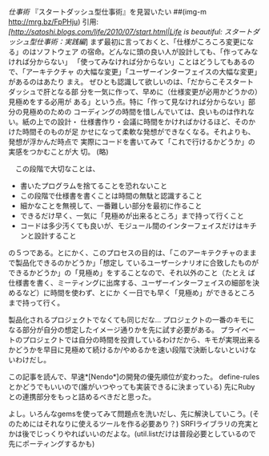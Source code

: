 *仕事術* 『スタートダッシュ型仕事術』を見習いたい
 ##(img-m http://mrg.bz/FpPHju)
 引用: *[http://satoshi.blogs.com/life/2010/07/start.html|Life is beautiful: スタートダッシュ型仕事術：実践編*]
   まず最初に言っておくと、「仕様がころころ変更になる」のはソフトウェア
 の宿命。どんなに頭の良い人が設計しても、「作ってみなければ分からない」
 「使ってみなければ分からない」ことはどうしてもあるので、「アーキテクチャ
 の大幅な変更」「ユーザーインターフェイスの大幅な変更」があるのはあたり
 まえ。
   ぜひとも認識して欲しいのは、「だからこそスタートダッシュで肝となる部
 分を一気に作って、早めに（仕様変更が必用かどうかの）見極めをする必用が
 ある」という点。特に「作って見なければ分からない」部分の見極めのための
 コーディングの時間を惜しんでいては、良いものは作れない。紙の上での設計・
 仕様書作り・会議に時間をかければかけるほど、そのかけた時間そのものが足
 かせになって柔軟な発想ができなくなる。それよりも、発想が浮かんだ時点で
 実際にコードを書いてみて「これで行けるかどうか」の実感をつかむことが大
 切。
(略)
 
 　この段階で大切なことは、
 
   * 書いたプログラムを捨てることを恐れないこと
   * この段階で仕様書を書くことは時間の無駄と認識すること
   * 細かなことを無視して、一番難しい部分を最初に作ること
   * できるだけ早く、一気に「見極めが出来るところ」まで持って行くこと
   * コードは多少汚くても良いが、モジュール間のインターフェイスだけはキチンと設計すること
 
 の５つである。とにかく、このプロセスの目的は、「このアーキテクチャのままで製品化できるのかどうか」「想定し
 ているユーザーシナリオに合致したものができるかどうか」の「見極め」をすることなので、それ以外のこと（たとえ
 ば仕様書を書く、ミーティングに出席する、ユーザーインターフェイスの細部を決めるなど）に時間を使わず、とにか
 く一日でも早く「見極め」ができるところまで持って行く。

製品化されるプロジェクトでなくても同じだな...
プロジェクトの一番のキモになる部分が自分の想定したイメージ通りかを先に試す必要がある。
プライベートのプロジェクトでは自分の時間を投資しているわけだから、キモが実現出来るかどうかを早目に見極めて続けるか/やめるかを速い段階で決断しないといけないわけだし。

この記事を読んで、早速*[Nendo*]の開発の優先順位が変わった。
define-rulesとかどうでもいいので(誰がいつやっても実装できるに決まっている) 先にRubyとの連携部分をもっと詰めるべきだと思った。

よし。いろんなgemsを使ってみて問題点を洗いだし、先に解決していこう。(そのためにはそれなりに使えるツールを作る必要あり？)
SRFIライブラリの充実とかは後でじっくりやればいいのだよな。(util.listだけは普段必要としているので先にポーティングするかも)
